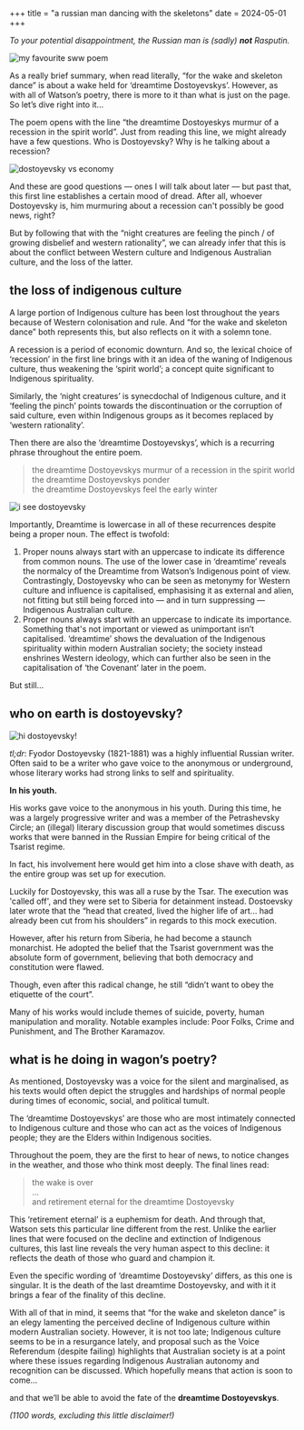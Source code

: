 +++
title = "a russian man dancing with the skeletons"
date = 2024-05-01
+++ 

*To your potential disappointment, the Russian man is (sadly) **not** Rasputin.*

![my favourite sww poem](/love.png)

As a really brief summary, when read literally, “for the wake and skeleton dance” is about a wake held for ‘dreamtime Dostoyevskys’. However, as with all of Watson’s poetry, there is more to it than what is just on the page. So let’s dive right into it...

The poem opens with the line “the dreamtime Dostoyeskys murmur of a recession in the spirit world”. Just from reading this line, we might already have a few questions. Who is Dostoyevsky? Why is he talking about a recession?

![dostoyevsky vs economy](/economy.png)

And these are good questions — ones I will talk about later — but past that, this first line establishes a certain mood of dread. After all, whoever Dostoyevsky is, him murmuring about a recession can't possibly be good news, right?

But by following that with the “night creatures are feeling the pinch / of growing disbelief and western rationality”, we can already infer that this is about the conflict between Western culture and Indigenous Australian culture, and the loss of the latter.

## the loss of indigenous culture

A large portion of Indigenous culture has been lost throughout the years because of Western colonisation and rule. And “for the wake and skeleton dance” both represents this, but also reflects on it with a solemn tone.

A recession is a period of economic downturn. And so, the lexical choice of ‘recession’ in the first line brings with it an idea of the waning of Indigenous culture, thus weakening the ‘spirit world’; a concept quite significant to Indigenous spirituality.

Similarly, the ‘night creatures’ is synecdochal of Indigenous culture, and it ‘feeling the pinch’ points towards the discontinuation or the corruption of said culture, even within Indigenous groups as it becomes replaced by ‘western rationality’.

Then there are also the ‘dreamtime Dostoyevskys’, which is a recurring phrase throughout the entire poem.

> the dreamtime Dostoyevskys murmur of a recession in the spirit world  
> the dreamtime Dostoyevskys ponder  
> the dreamtime Dostoyevskys feel the early winter

![i see dostoyevsky](/iseehim.png)

Importantly, Dreamtime is lowercase in all of these recurrences despite being a proper noun. The effect is twofold:

1. Proper nouns always start with an uppercase to indicate its difference from common nouns. The use of the lower case in ‘dreamtime’ reveals the normalcy of the Dreamtime from Watson’s Indigenous point of view. Contrastingly, Dostoyevsky who can be seen as metonymy for Western culture and influence is capitalised, emphasising it as external and alien, not fitting but still being forced into — and in turn suppressing — Indigenous Australian culture. 
2. Proper nouns always start with an uppercase to indicate its importance. Something that's not important or viewed as unimportant isn’t capitalised. ‘dreamtime’ shows the devaluation of the Indigenous spirituality within modern Australian society; the society instead enshrines Western ideology, which can further also be seen in the capitalisation of ‘the Covenant’ later in the poem.

But still...

## who on earth is dostoyevsky?

![hi dostoyevsky!](/bonjour.png)

*tl;dr*: Fyodor Dostoyevsky (1821-1881) was a highly influential Russian writer. Often said to be a writer who gave voice to the anonymous or underground, whose literary works had strong links to self and spirituality.

**In his youth.** 

His works gave voice to the anonymous in his youth. During this time, he was a largely progressive writer and was a member of the Petrashevsky Circle; an (illegal) literary discussion group that would sometimes discuss works that were banned in the Russian Empire for being critical of the Tsarist regime. 

In fact, his involvement here would get him into a close shave with death, as the entire group was set up for execution. 

Luckily for Dostoyevsky, this was all a ruse by the Tsar. The execution was 'called off', and they were set to Siberia for detainment instead. Dostoevsky later wrote that the “head that created, lived the higher life of art… had already been cut from his shoulders” in regards to this mock execution.

However, after his return from Siberia, he had become a staunch monarchist. He adopted the belief that the Tsarist government was the absolute form of government, believing that both democracy and constitution were flawed. 

Though, even after this radical change, he still “didn’t want to obey the etiquette of the court”.

Many of his works would include themes of suicide, poverty, human manipulation and morality. Notable examples include: Poor Folks, Crime and Punishment, and The Brother Karamazov.

## what is he doing in wagon’s poetry?

As mentioned, Dostoyevsky was a voice for the silent and marginalised, as his texts would often depict the struggles and hardships of normal people during times of economic, social, and political tumult.

The ‘dreamtime Dostoyevskys’ are those who are most intimately connected to Indigenous culture and those who can act as the voices of Indigenous people; they are the Elders within Indigenous socities.

Throughout the poem, they are the first to hear of news, to notice changes in the weather, and those who think most deeply.
The final lines read:

> the wake is over  
> …  
> and retirement eternal for the dreamtime Dostoyevsky

This ‘retirement eternal’ is a euphemism for death. And through that, Watson sets this particular line different from the rest. Unlike the earlier lines that were focused on the decline and extinction of Indigenous cultures, this last line reveals the very human aspect to this decline: it reflects the death of those who guard and champion it.

Even the specific wording of ‘dreamtime Dostoyevsky’ differs, as this one is singular. It is the death of the last dreamtime Dostoyevsky, and with it it brings a fear of the finality of this decline.

With all of that in mind, it seems that “for the wake and skeleton dance” is an elegy lamenting the perceived decline of Indigenous culture within modern Australian society. However, it is not too late; Indigenous culture seems to be in a resurgance lately, and proposal such as the Voice Referendum (despite failing) highlights that Australian society is at a point where these issues regarding Indigenous Australian autonomy and recognition can be discussed. Which hopefully means that action is soon to come...

and that we’ll be able to avoid the fate of the **dreamtime Dostoyevskys**.

*(1100 words, excluding this little disclaimer!)*
